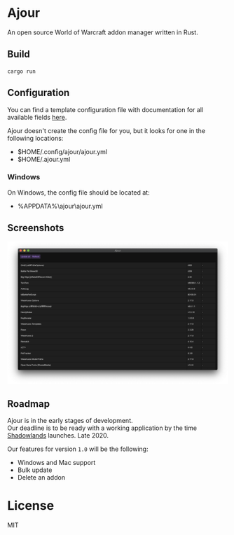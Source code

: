 # Ajour
An open source World of Warcraft addon manager written in Rust.

## Build
```
cargo run
```

## Configuration
You can find a template configuration file with documentation for all available fields [here](./ajour.yml).

Ajour doesn't create the config file for you, but it looks for one in the following locations:

* $HOME/.config/ajour/ajour.yml
* $HOME/.ajour.yml

### Windows
On Windows, the config file should be located at:

* %APPDATA%\ajour\ajour.yml

## Screenshots
![](./screenshots/ajour-0.0.1.png)

## Roadmap
Ajour is in the early stages of development.  
Our deadline is to be ready with a working application by the time [Shadowlands](https://worldofwarcraft.com/en-us/shadowlands) launches. Late 2020.  

Our features for version `1.0` will be the following:
- Windows and Mac support
- Bulk update
- Delete an addon

# License
MIT
